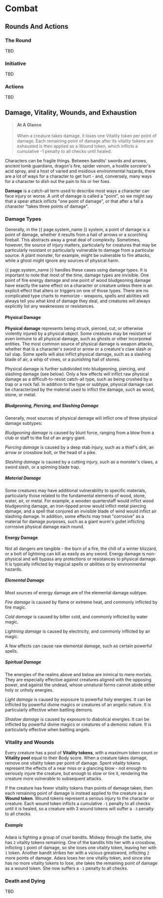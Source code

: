 # <a name="combat"></a> Combat

## <a name="rounds-and-actions"></a> Rounds And Actions

### The Round

<span class="tbd">TBD</span>

### Initiative

<span class="tbd">TBD</span>

### Actions

<span class="tbd">TBD</span>

## <a name="damage"></a> Damage, Vitality, Wounds, and Exhaustion

> #### At A Glance
>
> When a creature takes damage, it loses one Vitality token per point of damage. Each remaining point of damage after its vitality tokens are exhausted is then applied as a Wound token, which inflicts a cumulative -1 penalty to all checks until healed.

Characters can be fragile things. Between bandits' swords and arrows, ancient tomb guardians, dragon's fire, spider venom, a hostile sorcerer's acid spray, and a host of varied and insidious environmental hazards, there are a lot of ways for a character to get hurt - and, conversely, many ways for a character to dish out the pain to his or her foes.

**Damage** is a catch-all term used to describe most ways a character can face injury or worse. A unit of damage is called a "point", so we might say that a spear attack inflicts "one point of damage", or that after a fall a character "takes three points of damage".

### Damage Types

Generally, in the {{ page.system_name }} system, a point of damage is a point of damage, whether it results from a hail of arrows or a scorching fireball. This abstracts away a great deal of complexity. Sometimes, however, the source of injury matters, particularly for creatures that may be particularly resistant or particularly vulnerable to damage from a particular source. A plant monster, for example, might be vulnerable to fire attacks, while a ghost might ignore any sources of physical harm.

{{ page.system_name }} handles these cases using damage types. It is important to note that most of the time, damage types are invisible. One point of fire energy damage and one point of wood bludgeoning damage have exactly the same effect on a character or creature unless there is an explicit effect that alters or triggers on one of those types. There are no complicated type charts to memorize - weapons, spells and abilities will always tell you what kind of damage they deal, and creatures will always explicitly list any weaknesses or resistances.

#### Physical Damage

**Physical damage** represents being struck, pierced, cut, or otherwise violently injured by a physical object. Some creatures may be resistant or even immune to all physical damage, such as ghosts or other incorporeal entities. The most common source of physical damage is weapon attacks, whether that is a character's sword or arrow or a creature's claw slash or tail slap. Some spells will also inflict physical damage, such as a slashing blade of air, a whip of vines, or a punishing hail of stones.

Physical damage is further subdivided into bludgeoning, piercing, and slashing damage (see below). Only a few effects will inflict raw physical damage as a difficult-to-resist catch-all type, such as being crushed by a trap or a rock fall. In addition to the type or subtype, physical damage can be characterized by the material used to inflict the damage, such as wood, stone, or metal.

##### Bludgeoning, Piercing, and Slashing Damage

Generally, most sources of physical damage will inflict one of three physical damage subtypes:

*Bludgeoning damage* is caused by blunt force, ranging from a blow from a club or staff to the fist of an angry giant.

*Piercing damage* is caused by a deep stab injury, such as a thief's dirk, an arrow or crossbow bolt, or the head of a pike.

*Slashing damage* is caused by a cutting injury, such as a monster's claws, a sword slash, or a spinning blade trap.

##### Material Damage

Some creatures may have additional vulnerability to specific materials, particularly those related to the fundamental elements of wood, stone, water, air, or metal. For example, a wooden quarterstaff would inflict wood bludgeoning damage, an iron-tipped arrow would inflict metal piercing damage, and a spell that conjured an invisible blade of wind would inflict air slashing damage. In addition, some effects may treat "corrosive" as a material for damage purposes, such as a giant wurm's gullet inflicting corrosive physical damage each round.

#### Energy Damage

Not all dangers are tangible - the burn of a fire, the chill of a winter blizzard, or a bolt of lightning can kill as easily as any sword. Energy damage is non-physical and will bypass any protections or resistances to physical damage. It is typically inflicted by magical spells or abilities or by environmental hazards.

##### Elemental Damage

Most sources of energy damage are of the elemental damage subtype.

*Fire damage* is caused by flame or extreme heat, and commonly inflicted by fire magic.

*Cold damage* is caused by bitter cold, and commonly inflicted by water magic.

*Lightning damage* is caused by electricity, and commonly inflicted by air magic.

A few effects can cause raw elemental damage, such as certain powerful spells.

##### Spiritual Damage

The energies of the realms above and below are inimical to mere mortals. They are especially effective against creatures aligned with the opposing power, and against the undead, whose unnatural forms cannot abide either holy or unholy energies.

*Light damage* is caused by exposure to powerful holy energies. It can be inflicted by powerful divine magics or creatures of an angelic nature. It is particularly effective when battling demons.

*Shadow damage* is caused by exposure to diabolical energies. It can be inflicted by powerful divine magics or creatures of a demonic nature. It is particularly effective when battling angels.

### Vitality and Wounds

Every creature has a pool of **Vitality tokens**, with a maximum token count or **Vitality pool** equal to their Body score. When a creature takes damage, remove one vitality token per point of damage. Spent vitality tokens represent the effects of a near miss or a glancing blow - not enough to seriously injure the creature, but enough to slow or tire it, rendering the creature more vulnerable to subsequent attacks.

If the creature has fewer vitality tokens than points of damage taken, then each remaining point of damage is instead applied to the creature as a **Wound token**. Wound tokens represent a serious injury to the character or creature. Each wound token inflicts a cumulative `-1` penalty to all checks until it is healed, so a creature with 3 wound tokens will suffer a `-3` penalty to all checks.

##### *Example*

Adara is fighting a group of cruel bandits. Midway through the battle, she has `2` vitality tokens remaining. One of the bandits hits her with a crossbow, inflicting `1` point of damage, so she loses one vitality token, leaving her with `1` token. Another bandit strikes her with a vicious greatsword, inflicting `2` more points of damage. Adara loses her one vitality token, and since she has no more vitality tokens to lose, she takes the remaining point of damage as a wound token. She now suffers a `-1` penalty to all checks.

### Death and Dying

<span class="tbd">TBD</span>
